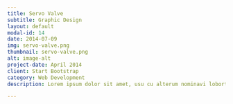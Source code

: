 ```yaml
---
title: Servo Valve
subtitle: Graphic Design
layout: default
modal-id: 14
date: 2014-07-09
img: servo-valve.png
thumbnail: servo-valve.png
alt: image-alt
project-date: April 2014
client: Start Bootstrap
category: Web Development
description: Lorem ipsum dolor sit amet, usu cu alterum nominavi lobortis. At duo novum diceret. Tantas apeirian vix et, usu sanctus postulant inciderint ut, populo diceret necessitatibus in vim. Cu eum dicam feugiat noluisse.

---
```

